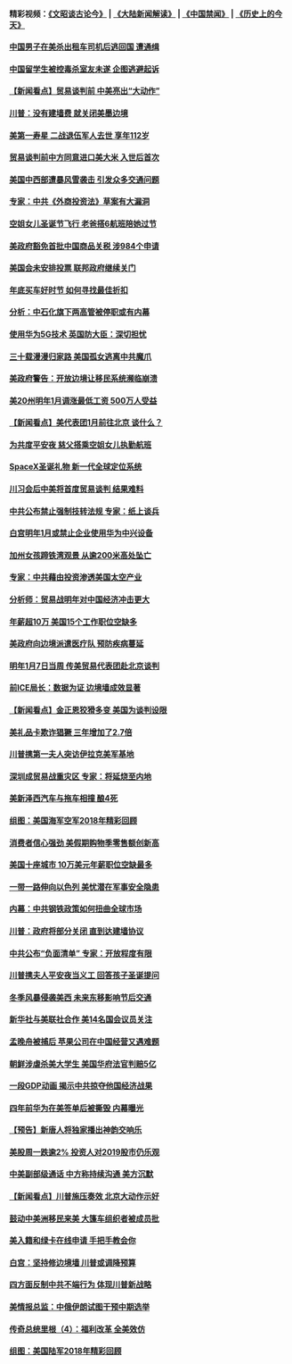 #### 精彩视频：[《文昭谈古论今》](https://github.com/gfw-breaker/wenzhao/blob/master/README.md?t=12290031) | [《大陆新闻解读》](https://github.com/gfw-breaker/ntdtv-comedy/blob/master/README.md?t=12290031) | [《中国禁闻》](https://github.com/gfw-breaker/ntdtv-news/blob/master/README.md?t=12290031) | [《历史上的今天》](https://github.com/gfw-breaker/today-in-history/blob/master/README.md?t=12290031) 

#### [中国男子在美杀出租车司机后逃回国 遭通缉](../pages/nsc412/n10939162.md?t=12290031) 

#### [中国留学生被控毒杀室友未遂 企图逃避起诉](../pages/nsc412/n10939143.md?t=12290031) 

#### [【新闻看点】贸易谈判前 中美亮出“大动作”](../pages/nsc412/n10938838.md?t=12290031) 

#### [川普：没有建墙费 就关闭美墨边境](../pages/nsc412/n10939011.md?t=12290031) 

#### [美第一寿星 二战退伍军人去世 享年112岁](../pages/nsc412/n10938878.md?t=12290031) 

#### [贸易谈判前中方同意进口美大米 入世后首次](../pages/nsc412/n10938719.md?t=12290031) 

#### [美国中西部遭暴风雪袭击 引发众多交通问题](../pages/nsc412/n10938423.md?t=12290031) 

#### [专家：中共《外商投资法》草案有大漏洞](../pages/nsc412/n10936926.md?t=12290031) 

#### [空姐女儿圣诞节飞行 老爸搭6航班陪她过节](../pages/nsc412/n10937569.md?t=12290031) 

#### [美政府豁免首批中国商品关税 涉984个申请](../pages/nsc412/n10937177.md?t=12290031) 

#### [美国会未安排投票 联邦政府继续关门](../pages/nsc412/n10936951.md?t=12290031) 

#### [年底买车好时节 如何寻找最佳折扣](../pages/nsc412/n10936868.md?t=12290031) 

#### [分析：中石化旗下两高管被停职或有内幕](../pages/nsc412/n10936480.md?t=12290031) 

#### [使用华为5G技术 英国防大臣：深切担忧](../pages/nsc412/n10936847.md?t=12290031) 

#### [三十载漫漫归家路 美国孤女逃离中共魔爪](../pages/nsc412/n10936863.md?t=12290031) 

#### [美政府警告：开放边境让移民系统濒临崩溃](../pages/nsc412/n10936858.md?t=12290031) 

#### [美20州明年1月调涨最低工资 500万人受益](../pages/nsc412/n10936813.md?t=12290031) 

#### [【新闻看点】美代表团1月前往北京 谈什么？](../pages/nsc412/n10936420.md?t=12290031) 

#### [为共度平安夜 慈父搭乘空姐女儿执勤航班](../pages/nsc412/n10936619.md?t=12290031) 

#### [SpaceX圣诞礼物 新一代全球定位系统](../pages/nsc412/n10936794.md?t=12290031) 

#### [川习会后中美将首度贸易谈判 结果难料](../pages/nsc412/n10936366.md?t=12290031) 

#### [中共公布禁止强制技转法规 专家：纸上谈兵](../pages/nsc412/n10936522.md?t=12290031) 

#### [白宫明年1月或禁止企业使用华为中兴设备](../pages/nsc412/n10936276.md?t=12290031) 

#### [加州女孩蹄铁湾观景 从逾200米高处坠亡](../pages/nsc412/n10935708.md?t=12290031) 

#### [专家：中共藉由投资渗透美国太空产业](../pages/nsc412/n10935605.md?t=12290031) 

#### [分析师：贸易战明年对中国经济冲击更大](../pages/nsc412/n10934732.md?t=12290031) 

#### [年薪超10万 美国15个工作职位空缺多](../pages/nsc412/n10934753.md?t=12290031) 

#### [美政府向边境派遣医疗队 预防疾病蔓延](../pages/nsc412/n10934482.md?t=12290031) 

#### [明年1月7日当周 传美贸易代表团赴北京谈判](../pages/nsc412/n10934528.md?t=12290031) 

#### [前ICE局长：数据为证 边境墙成效显著](../pages/nsc412/n10934433.md?t=12290031) 

#### [【新闻看点】金正恩狡猾多变 美国为谈判设限](../pages/nsc412/n10934183.md?t=12290031) 

#### [美礼品卡欺诈猖獗 三年增加了2.7倍](../pages/nsc412/n10934218.md?t=12290031) 

#### [川普携第一夫人突访伊拉克美军基地](../pages/nsc412/n10934352.md?t=12290031) 

#### [深圳成贸易战重灾区 专家：将延烧至内地](../pages/nsc412/n10934053.md?t=12290031) 

#### [美新泽西汽车与拖车相撞 酿4死](../pages/nsc412/n10933905.md?t=12290031) 

#### [组图：美国海军空军2018年精彩回顾](../pages/nsc412/n10933462.md?t=12290031) 

#### [消费者信心强劲 美假期购物季零售额创新高](../pages/nsc412/n10932860.md?t=12290031) 

#### [美国十座城市 10万美元年薪职位空缺最多](../pages/nsc412/n10927195.md?t=12290031) 

#### [一带一路伸向以色列 美忧潜在军事安全隐患](../pages/nsc412/n10932712.md?t=12290031) 

#### [内幕：中共钢铁政策如何扭曲全球市场](../pages/nsc412/n10932207.md?t=12290031) 

#### [川普：政府将部分关闭 直到达建墙协议](../pages/nsc412/n10932554.md?t=12290031) 

#### [中共公布“负面清单” 专家：开放程度有限](../pages/nsc412/n10932450.md?t=12290031) 

#### [川普携夫人平安夜当义工 回答孩子圣诞提问](../pages/nsc412/n10932348.md?t=12290031) 

#### [冬季风暴侵袭美西 未来东移影响节后交通](../pages/nsc412/n10932328.md?t=12290031) 

#### [新华社与美联社合作 美14名国会议员关注](../pages/nsc412/n10932196.md?t=12290031) 

#### [孟晚舟被捕后 苹果公司在中国经营又遇难题](../pages/nsc412/n10931515.md?t=12290031) 

#### [朝鲜涉虐杀美大学生 美国华府法官判赔5亿](../pages/nsc412/n10931032.md?t=12290031) 

#### [一段GDP动画 揭示中共掠夺他国经济战果](../pages/nsc412/n10930922.md?t=12290031) 

#### [四年前华为在美签单后被撕毁 内幕曝光](../pages/nsc412/n10930781.md?t=12290031) 

#### [【预告】新唐人将独家播出神韵交响乐](../pages/nsc412/n10912037.md?t=12290031) 

#### [美股周一跌逾2% 投资人对2019股市仍乐观](../pages/nsc412/n10930753.md?t=12290031) 

#### [中美副部级通话 中方称持续沟通 美方沉默](../pages/nsc412/n10930456.md?t=12290031) 

#### [【新闻看点】川普施压奏效 北京大动作示好](../pages/nsc412/n10930510.md?t=12290031) 

#### [鼓动中美洲移民来美 大篷车组织者被成员批](../pages/nsc412/n10930604.md?t=12290031) 

#### [美入籍和绿卡在线申请 手把手教会你](../pages/nsc412/n10930508.md?t=12290031) 

#### [白宫：坚持修边境墙 川普或调降预算](../pages/nsc412/n10930585.md?t=12290031) 

#### [四方面反制中共不端行为 体现川普新战略](../pages/nsc412/n10930171.md?t=12290031) 

#### [美情报总监：中俄伊朗试图干预中期选举](../pages/nsc412/n10930391.md?t=12290031) 

#### [传奇总统里根（4）：福利改革 全美效仿](../pages/nsc412/n10929549.md?t=12290031) 

#### [组图：美国陆军2018年精彩回顾](../pages/nsc412/n10929712.md?t=12290031) 

